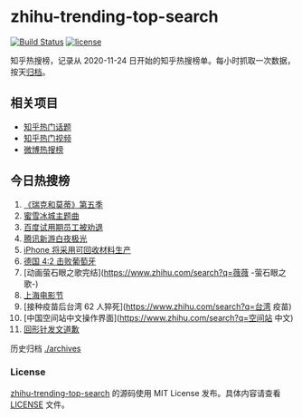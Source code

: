 # zhihu-trending-top-search

[![Build Status](https://github.com/justjavac/zhihu-trending-top-search/workflows/ci/badge.svg?branch=main)](https://github.com/justjavac/zhihu-trending-top-search/actions)
[![license](https://img.shields.io/github/license/justjavac/zhihu-trending-top-search)](https://github.com/justjavac/zhihu-trending-top-search/blob/main/LICENSE)

知乎热搜榜，记录从 2020-11-24 日开始的知乎热搜榜单。每小时抓取一次数据，按天[归档](./archives)。

## 相关项目

- [知乎热门话题](https://github.com/justjavac/zhihu-trending-hot-questions)
- [知乎热门视频](https://github.com/justjavac/zhihu-trending-hot-video)
- [微博热搜榜](https://github.com/justjavac/weibo-trending-hot-search)

## 今日热搜榜

<!-- BEGIN -->
<!-- 最后更新时间 Mon Jun 21 2021 14:07:13 GMT+0800 (China Standard Time) -->

1. [《瑞克和莫蒂》第五季](https://www.zhihu.com/search?q=瑞克和莫蒂)
2. [蜜雪冰城主题曲](https://www.zhihu.com/search?q=蜜雪冰城)
3. [百度试用期员工被劝退](https://www.zhihu.com/search?q=百度员工被劝退)
4. [腾讯新游白夜极光](https://www.zhihu.com/search?q=白夜极光)
5. [iPhone 将采用可回收材料生产](https://www.zhihu.com/search?q=苹果)
6. [德国 4:2 击败葡萄牙](https://www.zhihu.com/search?q=德国队)
7. [动画萤石眼之歌完结](https://www.zhihu.com/search?q=薇薇 -萤石眼之歌-)
8. [上海电影节](https://www.zhihu.com/search?q=上海电影节)
9. [接种疫苗后台湾 62 人猝死](https://www.zhihu.com/search?q=台湾 疫苗)
10. [中国空间站中文操作界面](https://www.zhihu.com/search?q=空间站 中文)
11. [回形针发文道歉](https://www.zhihu.com/search?q=回形针道歉)

<!-- END -->

历史归档 [./archives](./archives)

### License

[zhihu-trending-top-search](https://github.com/justjavac/zhihu-trending-top-search)
的源码使用 MIT License 发布。具体内容请查看 [LICENSE](./LICENSE) 文件。
